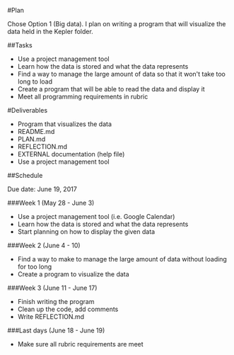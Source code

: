 #Plan

Chose Option 1 (Big data).
I plan on writing a program that will visualize the data held in the Kepler folder.


##Tasks
- Use a project management tool
- Learn how the data is stored and what the data represents
- Find a way to manage the large amount of data so that it won't take too long to load
- Create a program that will be able to read the data and display it
- Meet all programming requirements in rubric

#Deliverables
- Program that visualizes the data
- README.md
- PLAN.md
- REFLECTION.md
- EXTERNAL documentation (help file)
- Use a project management tool

##Schedule

Due date: June 19, 2017

###Week 1 (May 28 - June 3)
- Use a project management tool (i.e. Google Calendar)
- Learn how the data is stored and what the data represents
- Start planning on how to display the given data

###Week 2 (June 4 - 10)
- Find a way to make to manage the large amount of data without loading for too long
- Create a program to visualize the data

###Week 3 (June 11 - June 17)
- Finish writing the program
- Clean up the code, add comments
- Write REFLECTION.md

###Last days (June 18 - June 19)
- Make sure all rubric requirements are meet
